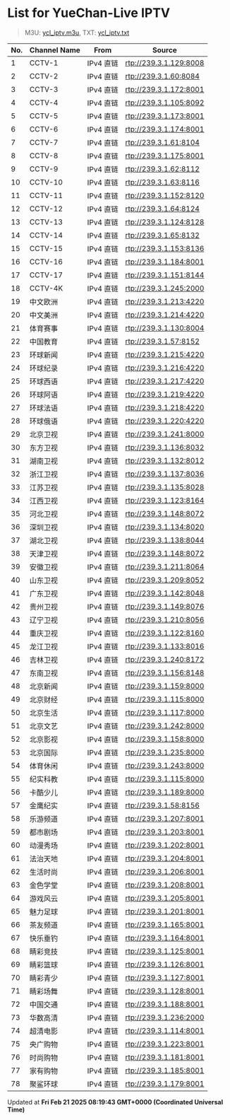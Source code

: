 # List for **YueChan-Live IPTV**

> M3U: [ycl_iptv.m3u](/ycl_iptv.m3u), TXT: [ycl_iptv.txt](/txt/ycl_iptv.txt)

| No. | Channel Name | From | Source |
| --- | ------------ | ---- | ------ |
| 1 | CCTV-1 | IPv4 直链 | <rtp://239.3.1.129:8008> |
| 2 | CCTV-2 | IPv4 直链 | <rtp://239.3.1.60:8084> |
| 3 | CCTV-3 | IPv4 直链 | <rtp://239.3.1.172:8001> |
| 4 | CCTV-4 | IPv4 直链 | <rtp://239.3.1.105:8092> |
| 5 | CCTV-5 | IPv4 直链 | <rtp://239.3.1.173:8001> |
| 6 | CCTV-6 | IPv4 直链 | <rtp://239.3.1.174:8001> |
| 7 | CCTV-7 | IPv4 直链 | <rtp://239.3.1.61:8104> |
| 8 | CCTV-8 | IPv4 直链 | <rtp://239.3.1.175:8001> |
| 9 | CCTV-9 | IPv4 直链 | <rtp://239.3.1.62:8112> |
| 10 | CCTV-10 | IPv4 直链 | <rtp://239.3.1.63:8116> |
| 11 | CCTV-11 | IPv4 直链 | <rtp://239.3.1.152:8120> |
| 12 | CCTV-12 | IPv4 直链 | <rtp://239.3.1.64:8124> |
| 13 | CCTV-13 | IPv4 直链 | <rtp://239.3.1.124:8128> |
| 14 | CCTV-14 | IPv4 直链 | <rtp://239.3.1.65:8132> |
| 15 | CCTV-15 | IPv4 直链 | <rtp://239.3.1.153:8136> |
| 16 | CCTV-16 | IPv4 直链 | <rtp://239.3.1.184:8001> |
| 17 | CCTV-17 | IPv4 直链 | <rtp://239.3.1.151:8144> |
| 18 | CCTV-4K | IPv4 直链 | <rtp://239.3.1.245:2000> |
| 19 | 中文欧洲 | IPv4 直链 | <rtp://239.3.1.213:4220> |
| 20 | 中文美洲 | IPv4 直链 | <rtp://239.3.1.214:4220> |
| 21 | 体育赛事 | IPv4 直链 | <rtp://239.3.1.130:8004> |
| 22 | 中国教育 | IPv4 直链 | <rtp://239.3.1.57:8152> |
| 23 | 环球新闻 | IPv4 直链 | <rtp://239.3.1.215:4220> |
| 24 | 环球纪录 | IPv4 直链 | <rtp://239.3.1.216:4220> |
| 25 | 环球西语 | IPv4 直链 | <rtp://239.3.1.217:4220> |
| 26 | 环球阿语 | IPv4 直链 | <rtp://239.3.1.219:4220> |
| 27 | 环球法语 | IPv4 直链 | <rtp://239.3.1.218:4220> |
| 28 | 环球俄语 | IPv4 直链 | <rtp://239.3.1.220:4220> |
| 29 | 北京卫视 | IPv4 直链 | <rtp://239.3.1.241:8000> |
| 30 | 东方卫视 | IPv4 直链 | <rtp://239.3.1.136:8032> |
| 31 | 湖南卫视 | IPv4 直链 | <rtp://239.3.1.132:8012> |
| 32 | 浙江卫视 | IPv4 直链 | <rtp://239.3.1.137:8036> |
| 33 | 江苏卫视 | IPv4 直链 | <rtp://239.3.1.135:8028> |
| 34 | 江西卫视 | IPv4 直链 | <rtp://239.3.1.123:8164> |
| 35 | 河北卫视 | IPv4 直链 | <rtp://239.3.1.148:8072> |
| 36 | 深圳卫视 | IPv4 直链 | <rtp://239.3.1.134:8020> |
| 37 | 湖北卫视 | IPv4 直链 | <rtp://239.3.1.138:8044> |
| 38 | 天津卫视 | IPv4 直链 | <rtp://239.3.1.148:8072> |
| 39 | 安徽卫视 | IPv4 直链 | <rtp://239.3.1.211:8064> |
| 40 | 山东卫视 | IPv4 直链 | <rtp://239.3.1.209:8052> |
| 41 | 广东卫视 | IPv4 直链 | <rtp://239.3.1.142:8048> |
| 42 | 贵州卫视 | IPv4 直链 | <rtp://239.3.1.149:8076> |
| 43 | 辽宁卫视 | IPv4 直链 | <rtp://239.3.1.210:8056> |
| 44 | 重庆卫视 | IPv4 直链 | <rtp://239.3.1.122:8160> |
| 45 | 龙江卫视 | IPv4 直链 | <rtp://239.3.1.133:8016> |
| 46 | 吉林卫视 | IPv4 直链 | <rtp://239.3.1.240:8172> |
| 47 | 东南卫视 | IPv4 直链 | <rtp://239.3.1.156:8148> |
| 48 | 北京新闻 | IPv4 直链 | <rtp://239.3.1.159:8000> |
| 49 | 北京财经 | IPv4 直链 | <rtp://239.3.1.115:8000> |
| 50 | 北京生活 | IPv4 直链 | <rtp://239.3.1.117:8000> |
| 51 | 北京文艺 | IPv4 直链 | <rtp://239.3.1.242:8000> |
| 52 | 北京影视 | IPv4 直链 | <rtp://239.3.1.158:8000> |
| 53 | 北京国际 | IPv4 直链 | <rtp://239.3.1.235:8000> |
| 54 | 体育休闲 | IPv4 直链 | <rtp://239.3.1.243:8000> |
| 55 | 纪实科教 | IPv4 直链 | <rtp://239.3.1.115:8000> |
| 56 | 卡酷少儿 | IPv4 直链 | <rtp://239.3.1.189:8000> |
| 57 | 金鹰纪实 | IPv4 直链 | <rtp://239.3.1.58:8156> |
| 58 | 乐游频道 | IPv4 直链 | <rtp://239.3.1.207:8001> |
| 59 | 都市剧场 | IPv4 直链 | <rtp://239.3.1.203:8001> |
| 60 | 动漫秀场 | IPv4 直链 | <rtp://239.3.1.202:8001> |
| 61 | 法治天地 | IPv4 直链 | <rtp://239.3.1.204:8001> |
| 62 | 生活时尚 | IPv4 直链 | <rtp://239.3.1.206:8001> |
| 63 | 金色学堂 | IPv4 直链 | <rtp://239.3.1.208:8001> |
| 64 | 游戏风云 | IPv4 直链 | <rtp://239.3.1.205:8001> |
| 65 | 魅力足球 | IPv4 直链 | <rtp://239.3.1.201:8001> |
| 66 | 茶友频道 | IPv4 直链 | <rtp://239.3.1.165:8001> |
| 67 | 快乐垂钓 | IPv4 直链 | <rtp://239.3.1.164:8001> |
| 68 | 睛彩竞技 | IPv4 直链 | <rtp://239.3.1.125:8001> |
| 69 | 睛彩篮球 | IPv4 直链 | <rtp://239.3.1.126:8001> |
| 70 | 睛彩青少 | IPv4 直链 | <rtp://239.3.1.127:8001> |
| 71 | 睛彩场舞 | IPv4 直链 | <rtp://239.3.1.128:8001> |
| 72 | 中国交通 | IPv4 直链 | <rtp://239.3.1.188:8001> |
| 73 | 华数高清 | IPv4 直链 | <rtp://239.3.1.236:2000> |
| 74 | 超清电影 | IPv4 直链 | <rtp://239.3.1.114:8001> |
| 75 | 央广购物 | IPv4 直链 | <rtp://239.3.1.223:8001> |
| 76 | 时尚购物 | IPv4 直链 | <rtp://239.3.1.181:8001> |
| 77 | 家有购物 | IPv4 直链 | <rtp://239.3.1.185:8001> |
| 78 | 聚鲨环球 | IPv4 直链 | <rtp://239.3.1.179:8001> |

Updated at **Fri Feb 21 2025 08:19:43 GMT+0000 (Coordinated Universal Time)**
